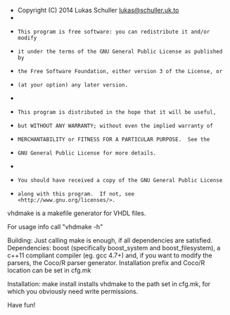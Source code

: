  *  Copyright (C) 2014 Lukas Schuller lukas@schuller.uk.to
 * 
 *     This program is free software: you can redistribute it and/or modify
 *     it under the terms of the GNU General Public License as published by
 *     the Free Software Foundation, either version 3 of the License, or
 *     (at your option) any later version.
 * 
 *     This program is distributed in the hope that it will be useful,
 *     but WITHOUT ANY WARRANTY; without even the implied warranty of
 *     MERCHANTABILITY or FITNESS FOR A PARTICULAR PURPOSE.  See the
 *     GNU General Public License for more details.
 * 
 *     You should have received a copy of the GNU General Public License
 *     along with this program.  If not, see <http://www.gnu.org/licenses/>.

vhdmake is a makefile generator for VHDL files.

For usage info call "vhdmake -h" 

Building:
        Just calling make is enough, if all dependencies are satisfied.
        Dependencies:  boost (specifically boost_system and boost_filesystem), 
        a c++11 compliant compiler (eg. gcc 4.7+) and, if you want to modify
        the parsers, the Coco/R parser generator. Installation prefix and Coco/R
        location can be set in cfg.mk

Installation:
        make install
        installs vhdmake to the path set in cfg.mk, for which you obviously
        need write permissions.

Have fun!